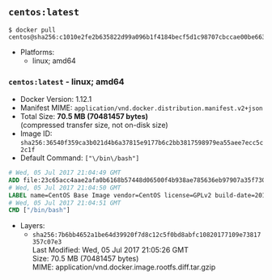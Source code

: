 ## `centos:latest`

```console
$ docker pull centos@sha256:c1010e2fe2b635822d99a096b1f4184becf5d1c98707cbccae00be663a9b9131
```

-	Platforms:
	-	linux; amd64

### `centos:latest` - linux; amd64

-	Docker Version: 1.12.1
-	Manifest MIME: `application/vnd.docker.distribution.manifest.v2+json`
-	Total Size: **70.5 MB (70481457 bytes)**  
	(compressed transfer size, not on-disk size)
-	Image ID: `sha256:36540f359ca3b021d4b6a37815e9177b6c2bb3817598979ea55aee7ecc5c2c1f`
-	Default Command: `["\/bin\/bash"]`

```dockerfile
# Wed, 05 Jul 2017 21:04:49 GMT
ADD file:23c65acc4aae2afa0b6168b57448d06500f4b938ae785636eb97907a35f730a6 in / 
# Wed, 05 Jul 2017 21:04:50 GMT
LABEL name=CentOS Base Image vendor=CentOS license=GPLv2 build-date=20170705
# Wed, 05 Jul 2017 21:04:51 GMT
CMD ["/bin/bash"]
```

-	Layers:
	-	`sha256:7b6bb4652a1be64d39920f7d8c12c5f0bd8abfc10820177109e73817357c07e3`  
		Last Modified: Wed, 05 Jul 2017 21:05:26 GMT  
		Size: 70.5 MB (70481457 bytes)  
		MIME: application/vnd.docker.image.rootfs.diff.tar.gzip

